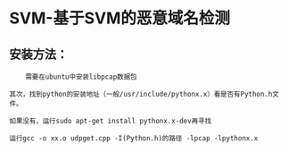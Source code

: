 SVM-基于SVM的恶意域名检测
==========================


安装方法：
----------

        需要在ubuntu中安装libpcap数据包
        
	其次，找到python的安装地址（一般/usr/include/pythonx.x）看是否有Python.h文件。
        
	如果没有，运行sudo apt-get install pythonx.x-dev再寻找

	运行gcc -o xx.o udpget.cpp -I(Python.h)的路径 -lpcap -lpythonx.x
